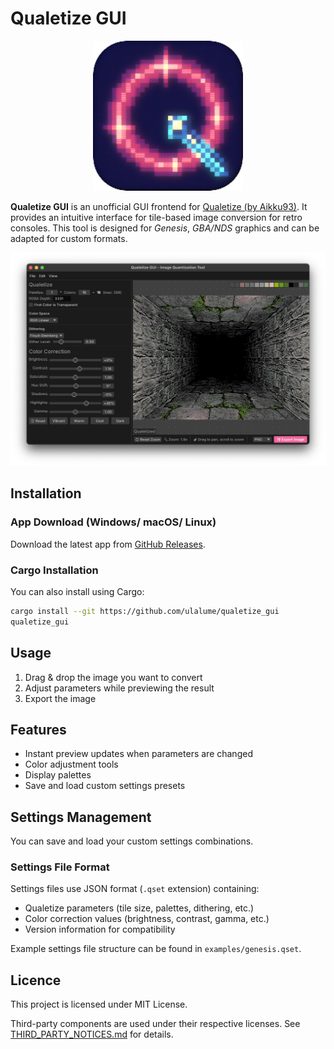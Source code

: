 # Qualetize GUI

<p align="center">
  <img width="240" height="240" src="https://raw.githubusercontent.com/ulalume/qualetize_gui/main/docs/icon.png" alt="app icon">
</p>

**Qualetize GUI** is an unofficial GUI frontend for [Qualetize (by Aikku93)](https://github.com/Aikku93/qualetize/).
It provides an intuitive interface for tile-based image conversion for retro consoles.
This tool is designed for _Genesis_, _GBA/NDS_ graphics and can be adapted for custom formats.

![Screenshot](https://raw.githubusercontent.com/ulalume/qualetize_gui/main/docs/screenshot.png)

## Installation

### App Download (Windows/ macOS/ Linux)

Download the latest app from [GitHub Releases](https://github.com/ulalume/qualetize_gui/releases/latest).

### Cargo Installation

You can also install using Cargo:

```sh
cargo install --git https://github.com/ulalume/qualetize_gui
qualetize_gui
```

## Usage

1. Drag & drop the image you want to convert
2. Adjust parameters while previewing the result
3. Export the image

## Features

- Instant preview updates when parameters are changed
- Color adjustment tools
- Display palettes
- Save and load custom settings presets

## Settings Management

You can save and load your custom settings combinations.

### Settings File Format

Settings files use JSON format (`.qset` extension) containing:

- Qualetize parameters (tile size, palettes, dithering, etc.)
- Color correction values (brightness, contrast, gamma, etc.)
- Version information for compatibility

Example settings file structure can be found in `examples/genesis.qset`.

## Licence

This project is licensed under MIT License.

Third-party components are used under their respective licenses. See [THIRD_PARTY_NOTICES.md](THIRD_PARTY_NOTICES.md) for details.
